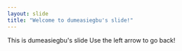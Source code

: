 ```yaml
---
layout: slide
title: "Welcome to dumeasiegbu's slide!"
---
```

This is dumeasiegbu's slide 
Use the left arrow to go back!

